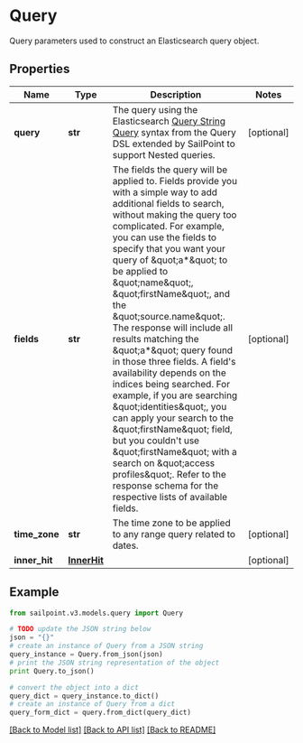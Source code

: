 # Query

Query parameters used to construct an Elasticsearch query object.

## Properties

Name | Type | Description | Notes
------------ | ------------- | ------------- | -------------
**query** | **str** | The query using the Elasticsearch [Query String Query](https://www.elastic.co/guide/en/elasticsearch/reference/5.2/query-dsl-query-string-query.html#query-string) syntax from the Query DSL extended by SailPoint to support Nested queries. | [optional] 
**fields** | **str** | The fields the query will be applied to.  Fields provide you with a simple way to add additional fields to search, without making the query too complicated.  For example, you can use the fields to specify that you want your query of \&quot;a*\&quot; to be applied to \&quot;name\&quot;, \&quot;firstName\&quot;, and the \&quot;source.name\&quot;.  The response will include all results matching the \&quot;a*\&quot; query found in those three fields.  A field&#39;s availability depends on the indices being searched.  For example, if you are searching \&quot;identities\&quot;, you can apply your search to the \&quot;firstName\&quot; field, but you couldn&#39;t use \&quot;firstName\&quot; with a search on \&quot;access profiles\&quot;.  Refer to the response schema for the respective lists of available fields.  | [optional] 
**time_zone** | **str** | The time zone to be applied to any range query related to dates. | [optional] 
**inner_hit** | [**InnerHit**](InnerHit.md) |  | [optional] 

## Example

```python
from sailpoint.v3.models.query import Query

# TODO update the JSON string below
json = "{}"
# create an instance of Query from a JSON string
query_instance = Query.from_json(json)
# print the JSON string representation of the object
print Query.to_json()

# convert the object into a dict
query_dict = query_instance.to_dict()
# create an instance of Query from a dict
query_form_dict = query.from_dict(query_dict)
```
[[Back to Model list]](../README.md#documentation-for-models) [[Back to API list]](../README.md#documentation-for-api-endpoints) [[Back to README]](../README.md)


